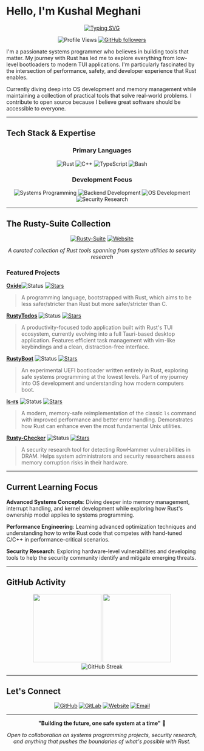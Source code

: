 # Hello, I'm Kushal Meghani

<div align="center">
  
[![Typing SVG](https://readme-typing-svg.herokuapp.com?font=Fira+Code&pause=1000&color=F75C03&center=true&vCenter=true&width=435&lines=Backend+Developer;Systems+Programmer;Rust+Enthusiast;Open+Source+Contributor)](https://git.io/typing-svg)

![Profile Views](https://komarev.com/ghpvc/?username=KushalMeghani1644&color=orange&style=flat-square)
[![GitHub followers](https://img.shields.io/github/followers/KushalMeghani1644?label=Followers&style=social)](https://github.com/KushalMeghani1644)

</div>

I'm a passionate systems programmer who believes in building tools that matter. My journey with Rust has led me to explore everything from low-level bootloaders to modern TUI applications. I'm particularly fascinated by the intersection of performance, safety, and developer experience that Rust enables.

Currently diving deep into OS development and memory management while maintaining a collection of practical tools that solve real-world problems. I contribute to open source because I believe great software should be accessible to everyone.

---

## Tech Stack & Expertise

<div align="center">

### Primary Languages
![Rust](https://img.shields.io/badge/-Rust-000000?style=for-the-badge&logo=rust&logoColor=white)
![C++](https://img.shields.io/badge/-C++-00599C?style=for-the-badge&logo=c%2B%2B&logoColor=white)
![TypeScript](https://img.shields.io/badge/-TypeScript-3178C6?style=for-the-badge&logo=typescript&logoColor=white)
![Bash](https://img.shields.io/badge/-Bash-4EAA25?style=for-the-badge&logo=gnu-bash&logoColor=white)

### Development Focus
![Systems Programming](https://img.shields.io/badge/-Systems%20Programming-FF6B6B?style=for-the-badge)
![Backend Development](https://img.shields.io/badge/-Backend%20Development-4ECDC4?style=for-the-badge)
![OS Development](https://img.shields.io/badge/-OS%20Development-45B7D1?style=for-the-badge)
![Security Research](https://img.shields.io/badge/-Security%20Research-96CEB4?style=for-the-badge)

</div>

---

## The Rusty-Suite Collection

<div align="center">

[![Rusty-Suite](https://img.shields.io/badge/-Rusty--Suite-orange?style=for-the-badge)](https://rusty-suite.tech)
[![Website](https://img.shields.io/website?down_color=red&down_message=offline&up_color=green&up_message=online&url=https%3A//rusty-suite.tech&style=for-the-badge)](https://rusty-suite.tech)

*A curated collection of Rust tools spanning from system utilities to security research*

</div>

### Featured Projects

**[Oxide](https://github.com/KushalMeghani1644/Oxide)**![Status](https://img.shields.io/badge/Status-Development-yellow) [![Stars](https://img.shields.io/github/stars/KushalMeghani1644/Oxide?style=flat-square)](https://github.com/KushalMeghani1644/Oxide)
> A programming language, bootstrapped with Rust, which aims to be less safer/stricter than Rust but more safer/stricter than C.

**[RustyTodos](https://github.com/KushalMeghani1644/RustyTodos)** ![Status](https://img.shields.io/badge/Status-Active-brightgreen) [![Stars](https://img.shields.io/github/stars/KushalMeghani1644/RustyTodos?style=flat-square)](https://github.com/KushalMeghani1644/RustyTodos)
> A productivity-focused todo application built with Rust's TUI ecosystem, currently evolving into a full Tauri-based desktop application. Features efficient task management with vim-like keybindings and a clean, distraction-free interface.

**[RustyBoot](https://github.com/KushalMeghani1644/RustyBoot)** ![Status](https://img.shields.io/badge/Status-Development-yellow) [![Stars](https://img.shields.io/github/stars/KushalMeghani1644/RustyBoot?style=flat-square)](https://github.com/KushalMeghani1644/RustyBoot)
> An experimental UEFI bootloader written entirely in Rust, exploring safe systems programming at the lowest levels. Part of my journey into OS development and understanding how modern computers boot.

**[ls-rs](https://github.com/KushalMeghani1644/ls-rs)** ![Status](https://img.shields.io/badge/Status-Active-brightgreen) [![Stars](https://img.shields.io/github/stars/KushalMeghani1644/ls-rs?style=flat-square)](https://github.com/KushalMeghani1644/ls-rs)
> A modern, memory-safe reimplementation of the classic `ls` command with improved performance and better error handling. Demonstrates how Rust can enhance even the most fundamental Unix utilities.

**[Rusty-Checker](https://github.com/KushalMeghani1644/Rusty-Checker)** ![Status](https://img.shields.io/badge/Status-Testing-orange) [![Stars](https://img.shields.io/github/stars/KushalMeghani1644/Rusty-Checker?style=flat-square)](https://github.com/KushalMeghani1644/Rusty-Checker)
> A security research tool for detecting RowHammer vulnerabilities in DRAM. Helps system administrators and security researchers assess memory corruption risks in their hardware.

---

## Current Learning Focus

**Advanced Systems Concepts**: Diving deeper into memory management, interrupt handling, and kernel development while exploring how Rust's ownership model applies to systems programming.

**Performance Engineering**: Learning advanced optimization techniques and understanding how to write Rust code that competes with hand-tuned C/C++ in performance-critical scenarios.

**Security Research**: Exploring hardware-level vulnerabilities and developing tools to help the security community identify and mitigate emerging threats.

---

## GitHub Activity

<div align="center">

<img height="180em" src="https://github-readme-stats.vercel.app/api?username=KushalMeghani1644&show_icons=true&theme=github_dark&hide_border=true&count_private=true&include_all_commits=true" />
<img height="180em" src="https://github-readme-stats.vercel.app/api/top-langs/?username=KushalMeghani1644&layout=compact&theme=github_dark&hide_border=true&langs_count=6" />

</div>

<div align="center">

<img src="https://github-readme-streak-stats.herokuapp.com/?user=KushalMeghani1644&theme=github-dark-blue&hide_border=true" alt="GitHub Streak" />

</div>

---

## Let's Connect

<div align="center">

[![GitHub](https://img.shields.io/badge/-GitHub-181717?style=for-the-badge&logo=github&logoColor=white)](https://github.com/KushalMeghani1644)
[![GitLab](https://img.shields.io/badge/-GitLab-FC6D26?style=for-the-badge&logo=gitlab&logoColor=white)](https://gitlab.com/KushalMeghani1644)
[![Website](https://img.shields.io/badge/-Website-FF7139?style=for-the-badge&logo=firefox-browser&logoColor=white)](https://rusty-suite.tech)
[![Email](https://img.shields.io/badge/-Email-D14836?style=for-the-badge&logo=gmail&logoColor=white)](mailto:kushalmeghani108@gmail.com)

</div>

---

<div align="center">

**"Building the future, one safe system at a time"** 🦀

*Open to collaboration on systems programming projects, security research, and anything that pushes the boundaries of what's possible with Rust.*

</div>
